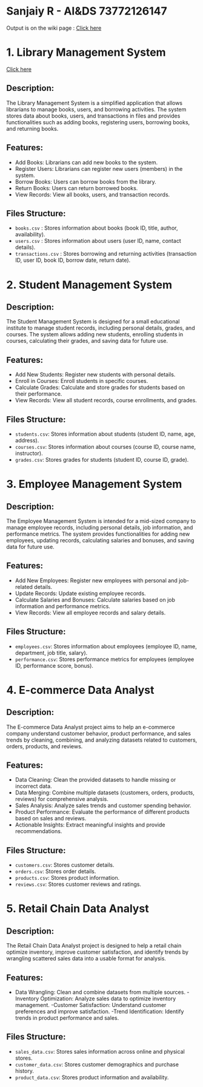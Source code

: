 # Sanjaiy R - AI&DS 73772126147
 Output is on the wiki page : [Click here](https://github.com/SanjaiyR/PPDA_OE_Assignment1/wiki)
 
 # 1. Library Management System 
 [Click here](https://github.com/SanjaiyR/PPDA_OE_Assignment1/tree/main/Ques%201)
 
## Description:

The Library Management System is a simplified application that allows librarians to manage books, users, and borrowing activities. The system stores data about books, users, and transactions in files and provides functionalities such as adding books, registering users, borrowing books, and returning books.

## Features:

- Add Books: Librarians can add new books to the system.
- Register Users: Librarians can register new users (members) in the system.
- Borrow Books: Users can borrow books from the library.
- Return Books: Users can return borrowed books.
- View Records: View all books, users, and transaction records.

## Files Structure:

- `books.csv` : Stores information about books (book ID, title, author, availability).
- `users.csv` : Stores information about users (user ID, name, contact details).
- `transactions.csv` : Stores borrowing and returning activities (transaction ID, user ID, book ID, borrow date, return date).

# 2. Student Management System

## Description:

The Student Management System is designed for a small educational institute to manage student records, including personal details, grades, and courses. The system allows adding new students, enrolling students in courses, calculating their grades, and saving data for future use.

## Features:

- Add New Students: Register new students with personal details.
- Enroll in Courses: Enroll students in specific courses.
- Calculate Grades: Calculate and store grades for students based on their performance.
- View Records: View all student records, course enrollments, and grades.

## Files Structure:

- `students.csv`: Stores information about students (student ID, name, age, address).
- `courses.csv`: Stores information about courses (course ID, course name, instructor).
- `grades.csv`: Stores grades for students (student ID, course ID, grade).

# 3. Employee Management System

## Description:

The Employee Management System is intended for a mid-sized company to manage employee records, including personal details, job information, and performance metrics. The system provides functionalities for adding new employees, updating records, calculating salaries and bonuses, and saving data for future use.

## Features:

- Add New Employees: Register new employees with personal and job-related details.
- Update Records: Update existing employee records.
- Calculate Salaries and Bonuses: Calculate salaries based on job information and performance metrics.
- View Records: View all employee records and salary details.

## Files Structure:

- `employees.csv`: Stores information about employees (employee ID, name, department, job title, salary).
- `performance.csv`: Stores performance metrics for employees (employee ID, performance score, bonus).

# 4. E-commerce Data Analyst

## Description:

The E-commerce Data Analyst project aims to help an e-commerce company understand customer behavior, product performance, and sales trends by cleaning, combining, and analyzing datasets related to customers, orders, products, and reviews.

## Features:

- Data Cleaning: Clean the provided datasets to handle missing or incorrect data.
- Data Merging: Combine multiple datasets (customers, orders, products, reviews) for comprehensive analysis.
- Sales Analysis: Analyze sales trends and customer spending behavior.
- Product Performance: Evaluate the performance of different products based on sales and reviews.
- Actionable Insights: Extract meaningful insights and provide recommendations.

## Files Structure:

- `customers.csv`: Stores customer details.
- `orders.csv`: Stores order details.
- `products.csv`: Stores product information.
- `reviews.csv`: Stores customer reviews and ratings.

# 5. Retail Chain Data Analyst

## Description:

The Retail Chain Data Analyst project is designed to help a retail chain optimize inventory, improve customer satisfaction, and identify trends by wrangling scattered sales data into a usable format for analysis.

## Features:

- Data Wrangling: Clean and combine datasets from multiple sources.
-Inventory Optimization: Analyze sales data to optimize inventory management.
-Customer Satisfaction: Understand customer preferences and improve satisfaction.
-Trend Identification: Identify trends in product performance and sales.

## Files Structure:
- `sales_data.csv`: Stores sales information across online and physical stores.
- `customer_data.csv`: Stores customer demographics and purchase history.
- `product_data.csv`: Stores product information and availability.
